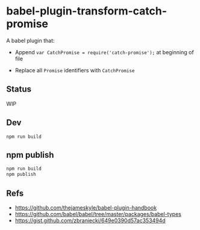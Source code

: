 # babel-plugin-transform-catch-promise

A babel plugin that:

- Append `var CatchPromise = require('catch-promise');` at beginning of file

- Replace all `Promise` identifiers with `CatchPromise`

## Status

WIP

## Dev

```
npm run build
```

## npm publish

```bash
npm run build
npm publish
```

## Refs

- https://github.com/thejameskyle/babel-plugin-handbook
- https://github.com/babel/babel/tree/master/packages/babel-types
- https://gist.github.com/zbraniecki/649e0390d57ac353494d